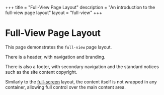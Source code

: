+++
title = "Full-View Page Layout"
description = "An introduction to the full-view page layout"
layout = "full-view"
+++
# Full-View Page Layout

This page demonstrates the `full-view` page layout.

There is a header, with navigation and branding.

There is also a footer, with secondary navigation and the standard notices such
as the site content copyright.

Similarly to the [full-screen](/pages/layouts/full-screen) layout, the content
itself is not wrapped in any container, allowing full control over the main
content area.
